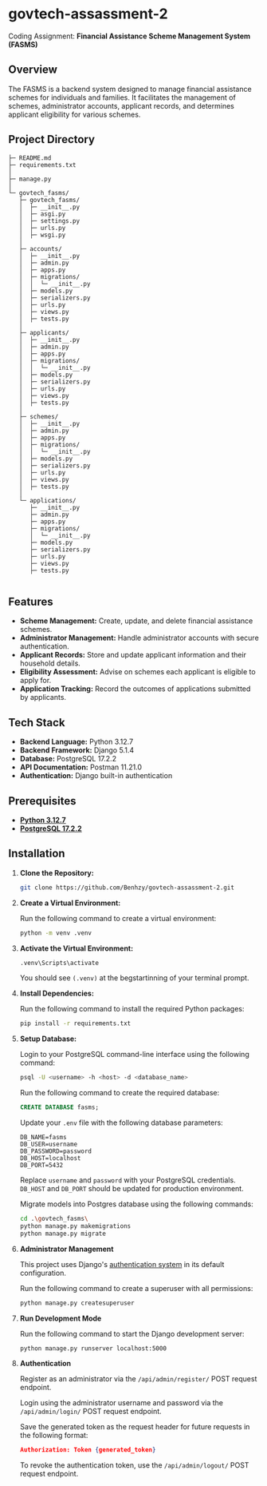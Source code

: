 # govtech-assassment-2
Coding Assignment: **Financial Assistance Scheme Management System (FASMS)**

## Overview

The FASMS is a backend system designed to manage financial assistance schemes for individuals and families. It facilitates the management of schemes, administrator accounts, applicant records, and determines applicant eligibility for various schemes.

## Project Directory

```
├─ README.md
├─ requirements.txt
│
├─ manage.py
│
└─ govtech_fasms/
   ├─ govtech_fasms/
   │  ├─ __init__.py
   │  ├─ asgi.py
   │  ├─ settings.py
   │  ├─ urls.py
   │  ├─ wsgi.py
   │
   ├─ accounts/
   │  ├─ __init__.py
   │  ├─ admin.py
   │  ├─ apps.py
   │  ├─ migrations/
   │  │  └─ __init__.py
   │  ├─ models.py
   │  ├─ serializers.py
   │  ├─ urls.py
   │  ├─ views.py
   │  ├─ tests.py
   │
   ├─ applicants/
   │  ├─ __init__.py
   │  ├─ admin.py
   │  ├─ apps.py
   │  ├─ migrations/
   │  │  └─ __init__.py
   │  ├─ models.py
   │  ├─ serializers.py
   │  ├─ urls.py
   │  ├─ views.py
   │  ├─ tests.py
   │
   ├─ schemes/
   │  ├─ __init__.py
   │  ├─ admin.py
   │  ├─ apps.py
   │  ├─ migrations/
   │  │  └─ __init__.py
   │  ├─ models.py
   │  ├─ serializers.py
   │  ├─ urls.py
   │  ├─ views.py
   │  ├─ tests.py
   │
   └─ applications/
      ├─ __init__.py
      ├─ admin.py
      ├─ apps.py
      ├─ migrations/
      │  └─ __init__.py
      ├─ models.py
      ├─ serializers.py
      ├─ urls.py
      ├─ views.py
      ├─ tests.py


```


## Features

- **Scheme Management:** Create, update, and delete financial assistance schemes.
- **Administrator Management:** Handle administrator accounts with secure authentication.
- **Applicant Records:** Store and update applicant information and their household details.
- **Eligibility Assessment:** Advise on schemes each applicant is eligible to apply for.
- **Application Tracking:** Record the outcomes of applications submitted by applicants.

## Tech Stack

- **Backend Language:** Python 3.12.7
- **Backend Framework:** Django 5.1.4
- **Database:** PostgreSQL 17.2.2
- **API Documentation:** Postman 11.21.0
- **Authentication:** Django built-in authentication

## Prerequisites

- [**Python 3.12.7**](https://www.python.org/ftp/python/3.12.7/python-3.12.7-amd64.exe "Download Python 3.12.7")
- [**PostgreSQL 17.2.2**](https://sbp.enterprisedb.com/getfile.jsp?fileid=1259295 "Download PostgreSQL 17.2.2")

## Installation

1. **Clone the Repository:**

   ```bash
   git clone https://github.com/Benhzy/govtech-assassment-2.git
   ```

2. **Create a Virtual Environment:**

   Run the following command to create a virtual environment:

   ```bash
   python -m venv .venv
   ```

3. **Activate the Virtual Environment:**

   ```bash
   .venv\Scripts\activate
   ```

   You should see `(.venv)` at the begstartinning of your terminal prompt.

4. **Install Dependencies:**

   Run the following command to install the required Python packages:

   ```bash
   pip install -r requirements.txt
   ```

4. **Setup Database:**

   Login to your PostgreSQL command-line interface using the following command:
   
   ```bash
   psql -U <username> -h <host> -d <database_name>
   ```

   Run the following command to create the required database:

   ```sql
   CREATE DATABASE fasms;
   ```
   Update your `.env` file with the following database parameters:

   ```env
   DB_NAME=fasms
   DB_USER=username
   DB_PASSWORD=password
   DB_HOST=localhost
   DB_PORT=5432
   ```
   Replace `username` and `password` with your PostgreSQL credentials.
   `DB_HOST` and `DB_PORT` should be updated for production environment.

   Migrate models into Postgres database using the following commands:

   ```bash
   cd .\govtech_fasms\
   python manage.py makemigrations
   python manage.py migrate
   ```

5. **Administrator Management**

   This project uses Django's [authentication system](https://docs.djangoproject.com/en/5.1/topics/auth/default/) in its default configuration.

   Run the following command to create a superuser with all permissions:

   ```bash
   python manage.py createsuperuser
   ```

6. **Run Development Mode**

   Run the following command to start the Django development server:

   ```bash
   python manage.py runserver localhost:5000
   ```

7. **Authentication**

   Register as an administrator via the `/api/admin/register/` POST request endpoint.
   
   Login using the administrator username and password via the `/api/admin/login/` POST request endpoint.

   Save the generated token as the request header for future requests in the following format:

   ```json
   Authorization: Token {generated_token}
   ```

   To revoke the authentication token, use the `/api/admin/logout/` POST request endpoint. 